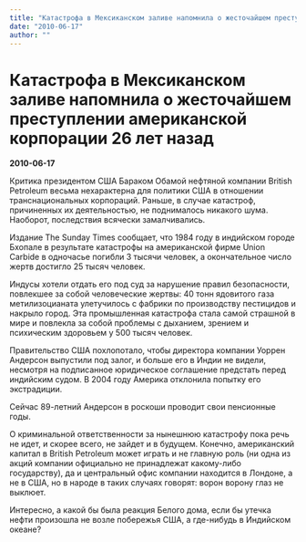 ```yaml
---
title: "Катастрофа в Мексиканском заливе напомнила о жесточайшем преступлении американской корпорации 26 лет назад"
date: "2010-06-17"
author: ""
---
```


# Катастрофа в Мексиканском заливе напомнила о жесточайшем преступлении американской корпорации 26 лет назад

**2010-06-17** 

Критика президентом США Бараком Обамой нефтяной компании British Petroleum весьма нехарактерна для политики США в отношении транснациональных корпораций. Раньше, в случае катастроф, причиненных их деятельностью, не поднималось никакого шума. Наоборот, последствия всячески замалчивались.

Издание The Sunday Times сообщает, что 1984 году в индийском городе Бхопале в результате катастрофы на американской фирме Union Carbide в одночасье погибли 3 тысячи человек, а окончательное число жертв достигло 25 тысяч человек.

Индусы хотели отдать его под суд за нарушение правил безопасности, повлекшее за собой человеческие жертвы: 40 тонн ядовитого газа метилизоцианата улетучилось с фабрики по производству пестицидов и накрыло город. Эта промышленная катастрофа стала самой страшной в мире и повлекла за собой проблемы с дыханием, зрением и психическим здоровьем у 500 тысяч человек.

Правительство США похлопотало, чтобы директора компании Уоррен Андерсон выпустили под залог, и больше его в Индии не видели, несмотря на подписанное юридическое соглашение предстать перед индийским судом. В 2004 году Америка отклонила попытку его экстрадиции.

Сейчас 89-летний Андерсон в роскоши проводит свои пенсионные годы.

О криминальной ответственности за нынешнюю катастрофу пока речь не идет, и скорее всего, не зайдет и в будущем. Конечно, американский капитал в British Petroleum может играть и не главную роль (ни одна из акций компании официально не принадлежат какому-либо государству), да и центральный офис компании находится в Лондоне, а не в США, но в народе в таких случаях говорят: ворон ворону глаз не выклюет.

Интересно, а какой бы была реакция Белого дома, если бы утечка нефти произошла не возле побережья США, а где-нибудь в Индийском океане?